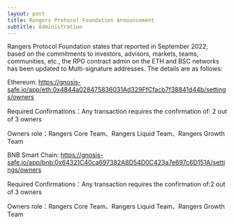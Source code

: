 ```yaml
---
layout: post
title: Rangers Protocol Foundation Announcement
subtitle: Administration
---
```


Rangers Protocol Foundation states that reported in September 2022, based on the commitments to investors, advisors, markets, teams, communities, etc., the RPG contract admin on the ETH and BSC networks has been updated to Multi-signature addresses. The details are as follows:

Ethereum:
https://gnosis-safe.io/app/eth:0x4844a028475836031Ad329FfCfacb7f38841d44b/settings/owners

Required Confirmations：Any transaction requires the confirmation of: 2 out of 3 owners

Owners role：Rangers Core Team、Rangers Liquid Team、Rangers Growth Team

BNB Smart Chain:
https://gnosis-safe.io/app/bnb:0x64321C40ca697382A8D54D0C423a7e697c6D151A/settings/owners

Required Confirmations：Any transaction requires the confirmation of:2 out of 3 owners

Owners role：Rangers Core Team、Rangers Liquid Team、Rangers Growth Team

